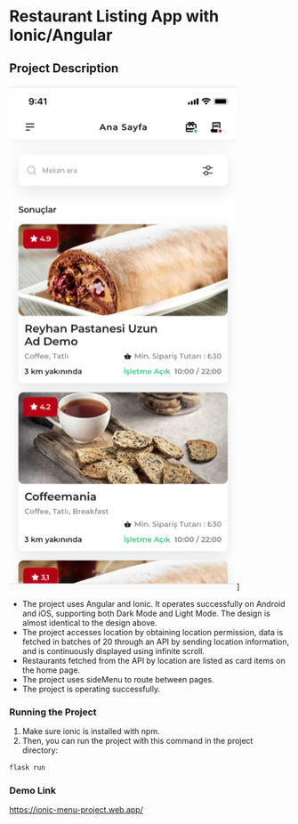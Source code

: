 # Restaurant Listing App with Ionic/Angular

## Project Description
![design](src/assets/design.png)]
- The project uses Angular and Ionic. It operates successfully on Android and iOS, supporting both Dark Mode and Light Mode. The design is almost identical to the design above.
- The project accesses location by obtaining location permission, data is fetched in batches of 20 through an API by sending location information, and is continuously displayed using infinite scroll.
- Restaurants fetched from the API by location are listed as card items on the home page.
- The project uses sideMenu to route between pages.
- The project is operating successfully.
### Running the Project

1. Make sure ionic is installed with npm.
2. Then, you can run the project with this command in the project directory:
```bash
flask run
```

### Demo Link
https://ionic-menu-project.web.app/
